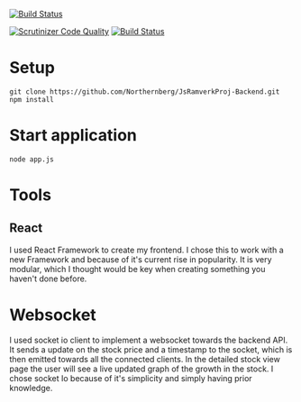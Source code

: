[![Build Status](https://travis-ci.org/Northernberg/Jsramverk.svg?branch=master)](https://travis-ci.org/Northernberg/JsramverkProj)

[![Scrutinizer Code Quality](https://scrutinizer-ci.com/g/Northernberg/Jsramverk/badges/quality-score.png?b=master)](https://scrutinizer-ci.com/g/Northernberg/JsramverkProj/?branch=master)
[![Build Status](https://scrutinizer-ci.com/g/Northernberg/Jsramverk/badges/build.png?b=master)](https://scrutinizer-ci.com/g/Northernberg/JsramverkProj/build-status/master)

# Setup

```
git clone https://github.com/Northernberg/JsRamverkProj-Backend.git
npm install
```

# Start application

`node app.js`

# Tools

## React

I used React Framework to create my frontend. I chose this to work with a new Framework and because of it's current rise in popularity.
It is very modular, which I thought would be key when creating something you haven't done before.

# Websocket

I used socket io client to implement a websocket towards the backend API. It sends a update on the stock price and a timestamp to the socket, which is then emitted towards all the connected clients. In the detailed stock view page the user will see a live updated graph of the growth in the stock. I chose socket Io because of it's simplicity and simply having prior knowledge.
